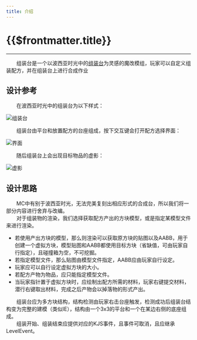 ```yaml
---
title: 介绍
---
```


# {{$frontmatter.title}}

***

&emsp;&emsp;组装台是一个以波西亚时光中的[组装台](https://jingyan.baidu.com/article/d2b1d102d31c7f5c7e37d4c7.html)为灵感的魔改模组，玩家可以自定义组装配方，并在组装台上进行合成作业  

## 设计参考

&emsp;&emsp;在波西亚时光中的组装台为以下样式：

![组装台](./pic/组装台外观.png)

&emsp;&emsp;组装台由平台和放置配方的台座组成，按下交互键会打开配方选择界面：

![界面](./pic/用法.png)

&emsp;&emsp;随后组装台上会出现目标物品的虚影：

![虚影](./pic/组装.png)

## 设计思路

&emsp;&emsp;MC中有别于波西亚时光，无法完美复刻出相应形式的合成台，所以我们将一部分内容进行舍弃与改编。  
&emsp;&emsp;对于组装物的渲染，我们选择获取配方产出的方块模型，或是指定某模型文件来进行渲染。

- 若使用产出方块的模型，那么则渲染可以获取原方块的贴图以及AABB，用于创建一个虚拟方块，模型贴图和AABB都使用目标方块（省缺值，可由玩家自行指定），且碰撞箱为空，不可挖掘。
- 若指定模型文件，那么贴图由模型文件指定，AABB应由玩家自行设定。
- 玩家应可以自行设定虚拟方块的大小。
- 若配方产物为物品，应只能指定模型文件。
- 当玩家指针置于虚拟方块时，应绘制出配方所需的材料，玩家右键提交材料，潜行右键取出材料，完成之后产物会以掉落物的形式产出。

&emsp;&emsp;组装台应为多方块结构，结构检测由玩家右击台座触发，检测成功后组装台结构变为完整的建模（类似IE），结构由一个3x3的平台和一个在某边右侧的底座组成。  
&emsp;&emsp;组装开始、组装结束应提供对应的KJS事件，且事件可取消，且应继承LevelEvent。  